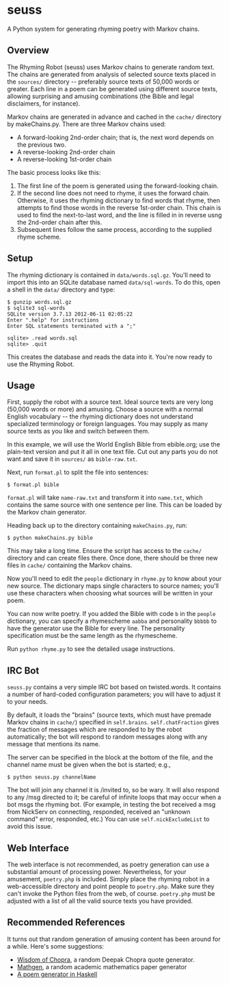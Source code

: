 seuss
=====

A Python system for generating rhyming poetry with Markov chains.

Overview
--------

The Rhyming Robot (seuss) uses Markov chains to generate random text. The
chains are generated from analysis of selected source texts placed in the
`sources/` directory -- preferably source texts of 50,000 words or greater.
Each line in a poem can be generated using different source texts, allowing
surprising and amusing combinations (the Bible and legal disclaimers, for
instance).

Markov chains are generated in advance and cached in the `cache/` directory
by makeChains.py. There are three Markov chains used:

 - A forward-looking 2nd-order chain; that is, the next word depends on the
   previous two.
 - A reverse-looking 2nd-order chain
 - A reverse-looking 1st-order chain

The basic process looks like this:

1. The first line of the poem is generated using the forward-looking chain.
2. If the second line does not need to rhyme, it uses the forward chain.
   Otherwise, it uses the rhyming dictionary to find words that rhyme,
   then attempts to find those words in the reverse 1st-order chain.
   This chain is used to find the next-to-last word, and the line is filled in
   in reverse usng the 2nd-order chain after this.
3. Subsequent lines follow the same process, according to the supplied rhyme
   scheme.

Setup
-----

The rhyming dictionary is contained in `data/words.sql.gz`. You'll need to
import this into an SQLite database named `data/sql-words`. To do this, open a
shell in the `data/` directory and type:

```
$ gunzip words.sql.gz
$ sqlite3 sql-words
SQLite version 3.7.13 2012-06-11 02:05:22
Enter ".help" for instructions
Enter SQL statements terminated with a ";"

sqlite> .read words.sql
sqlite> .quit
```

This creates the database and reads the data into it. You're now ready to use
the Rhyming Robot.

Usage
-----

First, supply the robot with a source text. Ideal source texts are very long
(50,000 words or more) and amusing. Choose a source with a normal English
vocabulary -- the rhyming dictionary does not understand specialized terminology
or foreign languages. You may supply as many source texts as you like and switch
between them.

In this example, we will use the World English Bible from ebible.org; use the
plain-text version and put it all in one text file. Cut out any parts you do not
want and save it in `sources/` as `bible-raw.txt`.

Next, run `format.pl` to split the file into sentences:

    $ format.pl bible

`format.pl` will take `name-raw.txt` and transform it into `name.txt`, which
contains the same source with one sentence per line. This can be loaded by the
Markov chain generator.

Heading back up to the directory containing `makeChains.py`, run:

    $ python makeChains.py bible

This may take a long time. Ensure the script has access to the `cache/`
directory and can create files there. Once done, there should be three new
files in `cache/` containing the Markov chains.

Now you'll need to edit the `people` dictionary in `rhyme.py` to know about your
new source. The dictionary maps single characters to source names; you'll use
these characters when choosing what sources will be written in your poem.

You can now write poetry. If you added the Bible with code `b` in the `people`
dictionary, you can specify a rhymescheme `aabba` and personality `bbbbb` to
have the generator use the Bible for every line. The personality specification
must be the same length as the rhymescheme.

Run `python rhyme.py` to see the detailed usage instructions.

IRC Bot
-------

`seuss.py` contains a very simple IRC bot based on twisted.words. It contains
a number of hard-coded configuration parameters; you will have to adjust it
to your needs.

By default, it loads the "brains" (source texts, which must have premade
Markov chains in `cache/`) specified in `self.brains`. `self.chatFraction`
gives the fraction of messages which are responded to by the robot
automatically; the bot will respond to random messages along with any message
that mentions its name.

The server can be specified in the block at the bottom of the file, and the
channel name must be given when the bot is started; e.g.,

    $ python seuss.py channelName

The bot will join any channel it is /invited to, so be wary. It will also
respond to any /msg directed to it; be careful of infinite loops that may
occur when a bot msgs the rhyming bot. (For example, in testing the bot
received a msg from NickServ on connecting, responded, received an "unknown
command" error, responded, etc.) You can use `self.nickExcludeList` to avoid
this issue.

Web Interface
-------------

The web interface is not recommended, as poetry generation can use a 
substantial amount of processing power. Nevertheless, for your amusement,
`poetry.php` is included. Simply place the rhyming robot in a web-accessible
directory and point people to `poetry.php`. Make sure they can't invoke the
Python files from the web, of course. `poetry.php` must be adjusted with a list
of all the valid source texts you have provided.

Recommended References
----------------------

It turns out that random generation of amusing content has been around for a
while. Here's some suggestions:

- [Wisdom of Chopra](http://www.wisdomofchopra.com/), a random Deepak Chopra
  quote generator.
- [Mathgen](http://thatsmathematics.com/mathgen/), a random academic mathematics
  paper generator
- [A poem generator in Haskell](http://swizec.com/blog/markov-chain-poem-trainergenerator-in-29-sloc-of-haskell/swizec/5310)